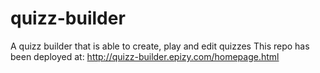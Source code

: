 # quizz-builder
A quizz builder that is able to create, play and edit quizzes
This repo has been deployed at: http://quizz-builder.epizy.com/homepage.html
